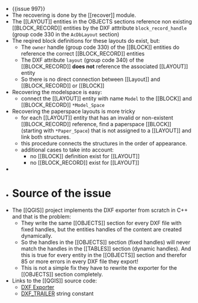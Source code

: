 - {{issue 997}}
- The recovering is done by the [[recover]] module.
- The [[LAYOUT]] entities in the OBJECTS sections reference non existing [[BLOCK_RECORD]] entities by the DXF atttribute `block_record_handle` (group code 330 in the `AcDbLayout` section)
- The reqired block definitions for these layouts do exist, but:
	- The `owner` handle (group code 330) of the [[BLOCK]] entities  do reference the correct [[BLOCK_RECORD]] entities
	- The DXF attribute `layout` (group code 340) of the [[BLOCK_RECORD]] **does not** reference the associated [[LAYOUT]] entity
	- So there is no direct connection between [[Layout]] and [[BLOCK_RECORD]] or [[BLOCK]]
- Recovering the modelspace is easy:
	- connect the [[LAYOUT]] entity with name `Model` to the [[BLOCK]] and [[BLOCK_RECORD]] `*Model_Space`
- Recovering the paperspace layouts is more tricky
	- for each [[LAYOUT]] entity that has an invalid or non-existent [[BLOCK_RECORD]] reference, find a paperspace [[BLOCK]] (starting with `*Paper_Space`) that is not assigned to a [[LAYOUT]] and link both structures.
	- this procedure connects the structures in the order of appearance.
	- additional cases to take into account:
		- no [[BLOCK]] definition exist for [[LAYOUT]]
		- no [[BLOCK_RECORD]] exist for [[LAYOUT]]
-
- # Source of the issue
- The [[QGIS]] project implements the DXF exporter from scratch in C++ and that is the problem:
	- They write the same [[OBJECTS]] section for every DXF file with fixed handles, but the entities handles of the content are created dynamically.
	- So the handles in the [[OBJECTS]] section (fixed handles) will never match the handles in the [[TABLES]] section (dynamic handles).  And this is true for every entity in the [[OBJECTS]] section and therefor 85 or more errors in every DXF file they export!
	- This is not a simple fix they have to rewrite the exporter for the [[OBJECTS]] section completely.
- Links to the [[QGIS]] source code:
	- [DXF Exporter](https://github.com/qgis/QGIS/tree/master/src/core/dxf)
	- [DXF_TRAILER](https://github.com/qgis/QGIS/blob/7b41268c9900832dee30338e4400739538dec74d/src/core/dxf/qgsdxfexport_p.h#L426) string constant